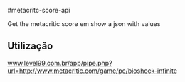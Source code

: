#metacritc-score-api

Get the metacritic score em show a json with values

## Utilização

www.level99.com.br/app/pipe.php?url=http://www.metacritic.com/game/pc/bioshock-infinite
